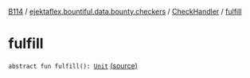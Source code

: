 [B114](../../index.md) / [ejektaflex.bountiful.data.bounty.checkers](../index.md) / [CheckHandler](index.md) / [fulfill](./fulfill.md)

# fulfill

`abstract fun fulfill(): `[`Unit`](https://kotlinlang.org/api/latest/jvm/stdlib/kotlin/-unit/index.html) [(source)](https://github.com/ejektaflex/Bountiful/tree/develop/src/main/kotlin/ejektaflex/bountiful/data/bounty/checkers/CheckHandler.kt#L24)